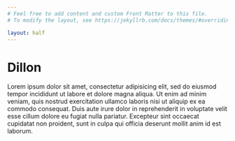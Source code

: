 ```yaml
---
# Feel free to add content and custom Front Matter to this file.
# To modify the layout, see https://jekyllrb.com/docs/themes/#overriding-theme-defaults

layout: half
---
```


<!-- # Dillon Drenzek

## Music

{% for song in site.data.songs %}

<iframe width="100%" height="166" scrolling="no" frameborder="no" allow="autoplay"
  src="https://w.soundcloud.com/player/?url=https%3A//api.soundcloud.com/tracks/{{song.id}}&color=%23ff5500&auto_play=false&hide_related=false&show_comments=true&show_user=true&show_reposts=false&show_teaser=true"></iframe>

{% endfor %}

## Pictures -->

# Dillon
Lorem ipsum dolor sit amet, consectetur adipisicing elit, sed do eiusmod tempor incididunt ut labore et dolore magna aliqua. Ut enim ad minim veniam, quis nostrud exercitation ullamco laboris nisi ut aliquip ex ea commodo consequat. Duis aute irure dolor in reprehenderit in voluptate velit esse cillum dolore eu fugiat nulla pariatur. Excepteur sint occaecat cupidatat non proident, sunt in culpa qui officia deserunt mollit anim id est laborum.
